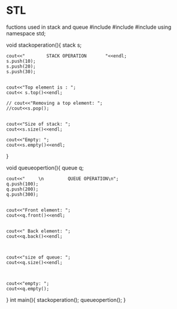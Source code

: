# STL
fuctions used in stack and queue
#include<iostream>
#include <stack>
#include <queue>
using namespace std;

void stackoperation(){
    stack<int> s;
    
    cout<<"        STACK OPERATION       "<<endl;
    s.push(10);
    s.push(20);
    s.push(30);
    
    
    cout<<"Top element is : ";
    cout<< s.top()<<endl;
    
    // cout<<"Removing a top element: ";
    //cout<<s.pop();
    
    
    cout<<"Size of stack: ";
    cout<<s.size()<<endl;
    
    cout<<"Empty: ";
    cout<<s.empty()<<endl;
    
    
    
    
    
    
    
}

void queueopertion(){
    queue<int> q;
    
    cout<<"     \n         QUEUE OPERATION\n";
    q.push(100);
    q.push(200);
    q.push(300);
    
    
    cout<<"Front element: ";
    cout<<q.front()<<endl;
    
    
    cout<<" Back element: ";
    cout<<q.back()<<endl;
    
    
    
    cout<<"size of queue: ";
    cout<<q.size()<<endl;
    
    
    
    cout<<"empty: ";
    cout<<q.empty();
    
    
}
int main(){
    stackoperation();
    queueopertion();
}